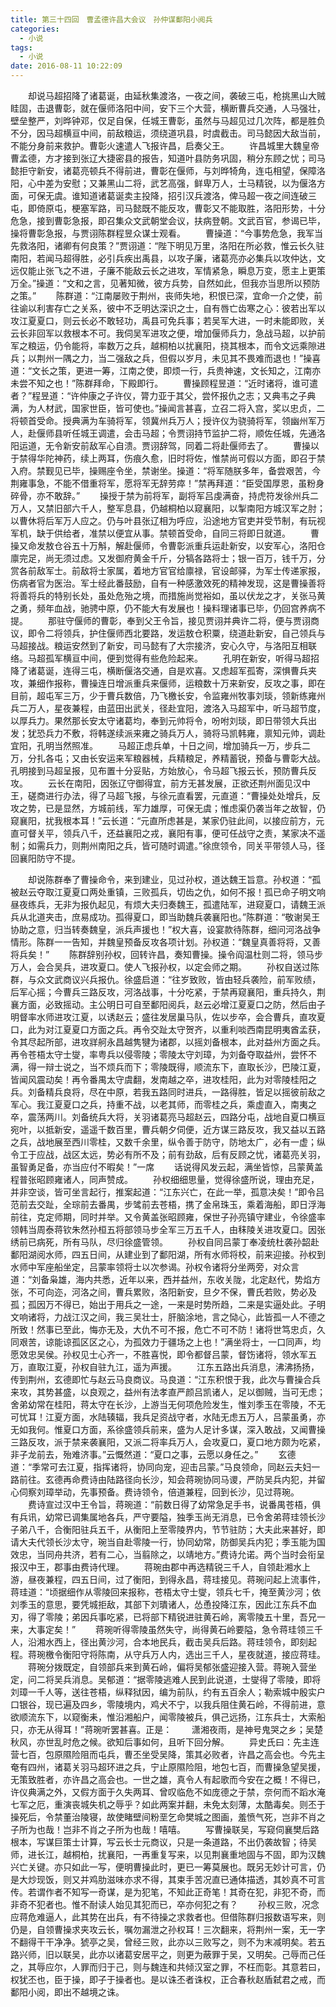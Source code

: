 ```yaml
---
title: 第三十四回　曹孟德许昌大会议　孙仲谋鄱阳小阅兵
categories:
  - 小说
tags:
  - 小说
date: 2016-08-11 10:22:09
---
```

　　却说马超招降了诸葛诞，由延秋集渡洛，一夜之间，袭破三屯，枪挑黑山大贼眭固，击退曹彰，就在偃师洛阳中间，安下三个大营，横断曹兵交通，人马强壮，壁垒整严，刘晔钟邓，仅足自保，任城王曹彰，虽然与马超见过几次阵，都是胜负不分，因马超横亘中间，前敌粮运，须绕道巩县，时虞截击。司马懿因大敌当前，不能分身前来救护。曹彰火速遣人飞报许昌，启奏父王。<!-- more -->
　　许昌城里大魏皇帝曹孟德，方才接到张辽大捷密县的报告，知道叶县防务巩固，稍分东顾之忧；司马懿拒守新安，诸葛亮顿兵不得前进，曹彰在偃师，与刘晔犄角，连屯相望，保障洛阳，心中差为安慰；又兼黑山二将，武艺高强，鲜卑万人，士马精锐，以为偃洛方面，可保无虞。谁知道诸葛诞卖主投降，招引汉兵渡洛，俾马超一夜之间连破三屯，即倚原屯，梗塞军路，司马懿既不能反攻，曹彰又不能取胜，洛阳形势，十分危急，接到曹彰急报，即召集众文武朝堂会议，扶病登朝。文武百官，参谒已毕，操将曹彰急报，与贾诩陈群程昱众谋士观看。
　　曹操道：“今事势危急，我军当先救洛阳，诸卿有何良策？”贾诩道：“陛下明见万里，洛阳在所必救，惟云长久驻南阳，若闻马超得胜，必引兵疾出禹县，以攻子廉，诸葛亮亦必集兵以攻仲达，文远仅能止张飞之不进，子廉不能敌云长之进攻，军情紧急，瞬息万变，愿主上更策万全。”操道：“文和之言，见著知微，彼方兵势，自然如此，但我亦当思所以预防之策。”
　　陈群道：“江南屡败于荆州，丧师失地，积恨已深，宜命一介之使，前往谕以利害存亡之关系，彼中不乏明达深识之士，自有唇亡齿寒之心：彼若出军以攻江夏夏口，则云长必不敢轻功，禹县可免兵事；若吴军大进，一时未能即败，关云长非回军以救根本不可。我伺吴军进攻之便，增加偃师兵力，急战马超，以护前军之粮运，仍令能将，率数万之兵，越桐柏以扰襄阳，挠其根本，而令文远乘隙进兵；以荆州一隅之力，当二强敌之兵，但假以岁月，未见其不畏难而退也！”操喜道：“文长之策，更进一筹，江南之使，即烦一行，兵贵神速，文长知之，江南亦未尝不知之也！”陈群拜命，下殿即行。
　　曹操顾程昱道：“近时诸将，谁可遣者？”程昱道：“许仲康之子许仪，膂力亚于其父，尝怀报仇之志；又典韦之子典满，为人材武，国家世臣，皆可使也。”操闻言甚喜，立召二将入宫，奖以忠贞，二将顿首受命。授典满为车骑将军，领冀州兵万人；授许仪为骁骑将军，领幽州军万人，赴偃师县听任城王调遣，会击马超；令贾诩持节监护二将，顺佐任城，先通洛阳运道，无令新安前敌军心自溃。贾诩辞驾，同着二将赴偃师去了。
　　曹操以于禁得华陀神药，续上两耳，伤痕久愈，旧时将佐，惟禁尚可假以方面，即召于禁入府。禁觐见已毕，操赐座令坐，禁谢坐。操道：“将军随朕多年，备尝艰苦，今荆雍事急，不能不借重将军，愿将军无辞劳瘁！”禁再拜道：“臣受国厚恩，虽粉身碎骨，亦不敢辞。”
　　操授于禁为前将军，副将军吕虔满奋，持虎符发徐州兵二万人，又禁旧部六千人，整军息县，仍越桐柏以窥襄阳，以掣南阳方城汉军之肘；以曹休将后军万人应之。仍与叶县张辽相为呼应，沿途地方官吏并受节制，有玩视军机，缺于供给者，准禁以便宜从事。禁顿首受命，自同三将即日就道。
　　曹操又命发敖仓谷五十万斛，解赴偃师，令曹彰派重兵运赴新安，以安军心，洛阳仓廪完足，尚无须过虑。又发御府黄金千斤，分犒各路将士；银一百万，钱千万，分赏各前敌军士。前敌将士家属，着地方官官给廪禄，官设邮驿，为军士传递家报，伤病者官为医治。军士经此番鼓励，自有一种感激效死的精神发现，这是曹操善将将善将兵的特别长处，虽处危殆之境，而措施尚觉裕如，虽以伏龙之才，关张马黄之勇，频年血战，驰骋中原，仍不能大有发展也！操料理诸事已毕，仍回宫养病不提。
　　那驻守偃师的曹彰，奉到父王令旨，接见贾诩并典许二将，便与贾诩商议，即令二将领兵，护住偃师西北要路，发运敖仓积粟，绕道赴新安，自己领兵与马超接战。粮运安然到了新安，司马懿有了大宗接济，安心久守，与洛阳互相联络。马超孤军横亘中间，便到觉得有些危险起来。
　　孔明在新安，听得马超招降了诸葛诞，连得三屯，横断偃洛交通，自是欢喜。又虑超军孤寄，深惧曹兵夹攻，兼细作报称，曹操连日增派重兵来偃师，运粮数十万来新安，反攻之事，即在目前，超屯军三万，少于曹兵数倍，乃飞檄长安，令监雍州牧事刘琰，领新练雍州兵二万人，星夜兼程，由蓝田出武关，径赴宜阳，渡洛入马超军中，听马超节度，以厚兵力。果然那长安太守诸葛均，奉到元帅将令，吩咐刘琰，即日带领大兵出发；犹恐兵力不敷，将韩遂续派来雍之骑兵万人，骑将马凯韩雍，禀知元帅，调赴宜阳，孔明当然照准。
　　马超正虑兵单，十日之间，增加骑兵一万，步兵二万，分扎各屯；又由长安运来军粮器械，兵精粮足，养精蓄锐，预备与曹彰大战。孔明接到马超呈报，见布置十分妥贴，方始放心，令马超飞报云长，预防曹兵反攻。
　　云长在南阳，因张辽守御得宜，前方无甚发展，正欲还荆州面见汉中王，磋商进行办法，得了马超飞报，与徐元直看罢，元直道：“曹操处处增兵，反攻之势，已是显然，方城前线，军力雄厚，可保无虞；惟虑渠仍袭当年之故智，仍窥襄阳，扰我根本耳！”云长道：“元直所虑甚是，某家仍驻此间，以接应前方，元直可督关平，领兵八千，还益襄阳之戎，襄阳有事，便可任战守之责，某家决不遥制；如需兵力，则荆州南阳之兵，皆可随时调遣。”徐庶领令，同关平带领人马，径回襄阳防守不提。

　　却说陈群奉了曹操命令，来到建业，见过孙权，道达魏王旨意。孙权道：“孤被赵云夺取江夏夏口两处重镇，三败孤兵，切齿之仇，如何不报！孤已命子明文响昼夜练兵，无非为报仇起见，有烦大夫归奏魏王，孤遣陆军，进窥夏口，请魏王派兵从北道夹击，庶易成功。孤得夏口，即当助魏兵袭襄阳也。”陈群道：“敬谢吴王协助之意，归当转奏魏皇，派兵声援也！”权大喜，设宴款待陈群，细问河洛战争情形。陈群一一告知，并魏皇预备反攻各项计划。孙权道：“魏皇真善将将，又善将兵矣！”
　　陈群辞别孙权，回转许昌，奏知曹操。操令阎温杜则二将，领马步万人，会合吴兵，进攻夏口。使人飞报孙权，以定会师之期。
　　孙权自送过陈群，与众文武商议兴兵报仇。徐盛启道：“往岁致败，皆由轻兵袭险，前军败绩，后军心摇；今曹兵三路反攻，河洛战事，十分吃紧，于禁再窥襄阳，重兵持久，荆襄方面，必致摇动。主公明日可自至鄱阳阅兵，赵云必增江夏夏口之防，然后由子明督率水师进攻江夏，以诱赵云；盛往发居巢马队，佐以步卒，会合曹兵，直攻夏口，此为对江夏夏口方面之兵。再令交趾太守贺齐，以重利啖西南昆明夷酋孟获，令其尽起所部，进攻牂舸永昌越隽犍为诸郡，以摇刘备根本，此对益州方面之兵。再令苍梧太守士燮，率粤兵以侵零陵；零陵太守刘璋，为刘备夺取益州，尝怀不满，得一辩士说之，当不烦兵而下；零陵既得，顺流东下，直取长沙，巴陵江夏，皆闻风震动矣！再令番禺太守虞翻，发南越之卒，进攻桂阳，此为对零陵桂阳之兵。刘备精兵良将，尽在中原，若我五路同时进兵，一路得胜，皆足以摇彼前敌之军心。我江夏夏口之兵，持重不战，以老其师，而零桂之兵，乘虚直入，南夷之卒，震荡两川。刘备统兵大将，关羽诸葛亮马超赵云，四路分屯，战地自夏口横亘宛叶，以抵新安，遥遥千数百里，曹兵朝夕伺便，近方谋三路反攻，我又益以五路之兵，战地展至西川零桂，又数千余里，纵令善于防守，防地太广，必有一虚；纵令工于应战，战区太远，势必有所不及；前有劲敌，后有反顾之忧，诸葛亮关羽，虽智勇足备，亦当应付不暇矣！”一席
　　话说得风发云起，满坐皆惊，吕蒙黄盖程普张昭顾雍诸人，同声赞成。
　　孙权细细思量，觉得徐盛所说，理由充足，并非空谈，皆可坐言起行，推案起道：“江东兴亡，在此一举，孤意决矣！”即令吕范前去交趾，全琮前去番禺，步骘前去苍梧，携了金帛珠玉，乘着海船，即日浮海前往，克定师期，同时并举。又令黄盖张昭顾雍，保世子孙亮镇守建业，令徐盛率领韩当周泰蒋钦朱然孙桓五将部领马步全军三万五千人，由秣陵关进攻夏口。因张绣前已病死，所有马队，尽归徐盛管领。
　　孙权自同吕蒙丁奉凌统杜袭孙韶赴鄱阳湖阅水师，四五日间，从建业到了鄱阳湖，所有水师将校，前来迎接。孙权到水师中军座船坐定，吕蒙率领将士以次参谒。孙权令诸将分坐两旁，对众言道：“刘备枭雄，海内共悉，近年以来，西并益州，东收关陇，北定赵代，势焰方张，不可向迩，河洛之间，曹兵累败，洛阳新安，旦夕不保，曹氏若败，势必及孤；孤因万不得已，始出于用兵之一途，一来是时势所趋，二来是实逼处此。子明文响诸将，力战江汉之间，我三吴壮士，肝脑涂地，言之恸心，此皆孤一人不德之所致！然事已至此，悔亦无及，大仇不可不报，危亡不可不防！诸将世笃忠贞，久同艰苦，谅能谅孤区区之心，为孤效力于疆场之上也！”满坐将士，一口同声，均愿效忠吴侯。孙权见士心齐一，不胜喜悦，即令都督吕蒙，督饬诸将，领水军五万，直取江夏，孙权自驻九江，遥为声援。
　　江东五路出兵消息，沸沸扬扬，传到荆州，玄德即忙与赵云马良商议。马良道：“江东积恨于我，此次与曹操合兵来攻，其势甚盛，以良观之，益州有法孝直严颜吕凯诸人，足以御贼，当可无虑；舍弟幼常在桂阳，蒋太守在长沙，上游当无何项危险发生，惟刘季玉在零陵，不无可忧耳！江夏方面，水陆辏辐，我兵足资战守者，水陆无虑五万人，吕蒙虽勇，亦无如我何。惟夏口方面，系徐盛领兵前来，盛为人足计多谋，深入敢战，又闻曹操三路反攻，派于禁来袭襄阳，又派二将率兵万人，会攻夏口，夏口地方颇为吃紧，非子龙前去，殆难济事。”云慨然道：“夏口之事，云愿以身任之。”
　　玄德道：“季常可去江夏，指挥诸将，协同向宠，迎击吕蒙。”马良领命，同赵云夫妇一路前往。玄德再命费诗由陆路径向长沙，知会蒋琬协同马谡，严防吴兵内犯，并留心伺察刘璋举动，先事预备。费诗领令，倍道兼程，回到长沙，见过蒋琬。
　　费诗宣过汉中王令旨，蒋琬道：“前数日得了幼常急足手书，说番禺苍梧，俱有兵讯，幼常已调集属地各兵，严守要隘，独季玉尚无消息，已令舍弟蒋珪领长沙子弟八千，合衡阳驻兵五千，从衡阳上至零陵界内，节节驻防；大夫此来甚好，即请大夫代领长沙太守，琬当自赴零陵一行，协同幼常，防御吴兵内犯；季玉能为国效忠，当同舟共济，若有二心，当翦除之，以靖地方。”费诗允诺。两个当时会衔呈报汉中王，郡事由费诗代理。
　　蒋琬由郡中再选精锐三千人，自领赴湘水上游，昼夜兼程，四五日间，过了衡阳，到得永昌，蒋珪接见。蒋琬问起上流事件，蒋珪道：“顷据细作从零陵回来报称，苍梧太守士燮，领兵七千，掩至黄沙河；依刘季玉的意思，要凭城拒敌，其部下刘璝诸人，怂恿投降江东，因此江东兵不血刃，得了零陵；弟因兵事吃紧，已将部下精锐进驻黄石岭，离零陵五十里，吾兄一来，大事定矣！”
　　蒋琬听得零陵虽然失守，尚得黄石岭要隘，急令蒋珪领三千人，沿湘水西上，径出黄沙河，合本地民兵，截击吴兵后路。蒋珪领令，即刻起程。蒋琬檄令衡阳守将陈南，从守兵万人内，选出三千人，星夜就道，接应蒋珪。
　　蒋琬分拨既定，自领部兵来到黄石岭，偏将吴郁张盛迎接入营。蒋琬入营坐定，问二将吴兵消息。吴郁道：“据零陵逃难人民到此说道，士燮得了零陵，即将刘璋一千人等，送往苍梧，纵释狱因，编为前队，约有五百余人；勒索城中殷实户口银谷，现已遍及四乡，零陵境内，鸡犬不宁，以我兵阻住黄石岭，不得前进，意欲顺流东下，以窥衡耒，惟沿湘船户，闻零陵被兵，俱己远扬，江东兵士，大索船只，亦无从得耳！”蒋琬听罢甚喜。正是：
　　潇湘夜雨，是神号鬼哭之乡；吴楚秋风，亦世乱时危之候。欲知后事如何，且听下回分解。
　　异史氏曰：先主连营七百，包原隰险阻而屯兵，曹丕坐受吴降，策其必败者，许昌之高会也。今先主奄有四州，诸葛关羽马超环进之兵，宁止原隰险阻，地包七百，而曹操急望吴援，无策致胜者，亦许昌之高会也。一世之雄，真令人有起歌而今安在之概！不得已，许仪典满之外，又假方面于久失两耳、曾叹临危不如庞德之于禁，奈何而不蹈水淹七军之厄，重演丧城失机之辱乎？如此两案并翻，未免太刻薄，太酷毒矣。则丕于操死后，令禁董治陵寝，故使睹壁间粉垩乞命樊城之图画，羞愤气死，岂非不肖之子所为也哉！岂非不肖之子所为也哉！嘻嘻。
　　写曹操联吴，写窥伺襄樊后路根本，写谋巨策士计算，写云长士元商议，只是一条道路，不出仍袭故智；待吴师，进长江，越桐柏，扰襄阳，一再重复写来，以见荆襄重地固与不固，即为汉魏兴亡关键。亦只如此一写，便明曹操此时，更已一筹莫展也。既另无妙计可言，仍是大炒现饭，则又并鸡肋滋味亦求不得，其束手苦况直已通体描透，其妙真不可言传。若谓作者不知写一奇谋，是为犯笔，不知此正奇笔！其奇在犯，非犯不奇，而非奇不犯者也。惟不耐读人始见其犯而已，卒亦何犯之有？
　　孙权三败，况念应蒋危难逼人，此其势在出兵，有不待操之求救者也。但借陈群归报数语写来，则仍是，自领曹操求夹攻云长，嘱勿漏泄之孙权耳！三次翻来，将荆州一案，无一字不翻得干干净净。猇亭之吴，曾经三败，此亦以三败写之，则不为末减明矣。若五路兴师，旧以联吴，此亦以诸葛安居平之，则更为蔽罪于吴，又明矣。己辱而己任之，其辱应尔，人罪而归于己，则与魏连和共倾汉室之罪，不枉而彰。其意若曰，权犹丕也，臣于操，即子于操者也。是以诛丕者诛权，正合春秋赵盾弑君之戒，而鄱阳小阅，即出不越境之诛。